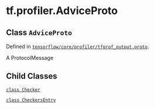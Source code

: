 <div itemscope itemtype="http://developers.google.com/ReferenceObject">
<meta itemprop="name" content="tf.profiler.AdviceProto" />
<meta itemprop="property" content="Checker"/>
<meta itemprop="property" content="CheckersEntry"/>
</div>

# tf.profiler.AdviceProto

## Class `AdviceProto`





Defined in [`tensorflow/core/profiler/tfprof_output.proto`](https://www.tensorflow.org/code/tensorflow/core/profiler/tfprof_output.proto).

A ProtocolMessage

## Child Classes
[`class Checker`](../../tf/profiler/AdviceProto/Checker.md)

[`class CheckersEntry`](../../tf/profiler/AdviceProto/CheckersEntry.md)

